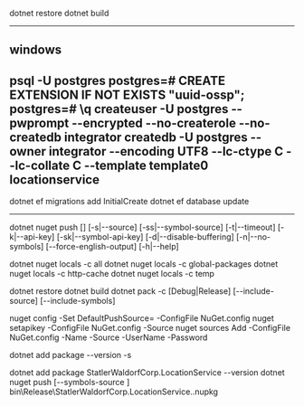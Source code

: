 dotnet restore
dotnet build

----------------------------------------------------------------------------------------------------------------------
windows
----------------------------------------------------------------------------------------------------------------------
psql -U postgres
postgres=# CREATE EXTENSION IF NOT EXISTS "uuid-ossp";
postgres=# \q
createuser -U postgres --pwprompt --encrypted --no-createrole --no-createdb integrator
createdb -U postgres --owner integrator --encoding UTF8 --lc-ctype C --lc-collate C --template template0 locationservice
----------------------------------------------------------------------------------------------------------------------

dotnet ef migrations add InitialCreate
dotnet ef database update

----------------------------------------------------------------------------------------------------------------------

dotnet nuget push [<ROOT>] [-s|--source] [-ss|--symbol-source] [-t|--timeout] [-k|--api-key] [-sk|--symbol-api-key] [-d|--disable-buffering] [-n|--no-symbols] [--force-english-output] [-h|--help]

dotnet nuget locals -c all
dotnet nuget locals -c global-packages
dotnet nuget locals -c http-cache
dotnet nuget locals -c temp

dotnet restore
dotnet build
dotnet pack -c [Debug|Release] [--include-source] [--include-symbols]

nuget config -Set DefaultPushSource=<repository> -ConfigFile NuGet.config
nuget setapikey <apikey> -ConfigFile NuGet.config -Source <repository>
nuget sources Add -ConfigFile NuGet.config -Name <name> -Source <repository> -UserName <username> -Password <password>

dotnet add package <package> --version <version> -s <repository>

dotnet add package StatlerWaldorfCorp.LocationService --version <version>
dotnet nuget push [--symbols-source <SOURCE>] bin\Release\StatlerWaldorfCorp.LocationService.<version>.nupkg

